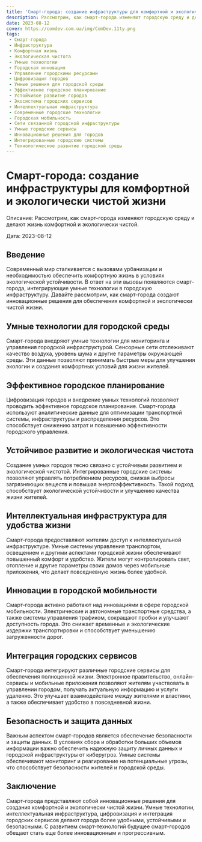 ```yaml
---
title: 'Смарт-города: создание инфраструктуры для комфортной и экологически чистой жизни'
description: Рассмотрим, как смарт-города изменяют городскую среду и делают жизнь комфортной и экологически чистой.
date: 2023-08-12
cover: https://comdev.com.ua/img/ComDev.11ty.png
tags:
 - Смарт-города
 - Инфраструктура
 - Комфортная жизнь
 - Экологическая чистота
 - Умные технологии
 - Городская инновация
 - Управление городскими ресурсами
 - Цифровизация городов
 - Умные решения для городской среды
 - Эффективное городское планирование
 - Устойчивое развитие городов
 - Экосистема городских сервисов
 - Интеллектуальная инфраструктура
 - Современные городские технологии
 - Городская мобильность
 - Сети связанной городской инфраструктуры
 - Умные городские сервисы
 - Инновационные решения для городов
 - Интегрированные городские системы
 - Технологическое развитие городской среды
---
```


# Смарт-города: создание инфраструктуры для комфортной и экологически чистой жизни

Описание: Рассмотрим, как смарт-города изменяют городскую среду и делают жизнь комфортной и экологически чистой.

Дата: 2023-08-12

## Введение

Современный мир сталкивается с вызовами урбанизации и необходимостью обеспечить комфортную жизнь в условиях экологической устойчивости. В ответ на эти вызовы появляются смарт-города, интегрирующие умные технологии в городскую инфраструктуру. Давайте рассмотрим, как смарт-города создают инновационные решения для обеспечения комфортной и экологически чистой жизни.

## Умные технологии для городской среды

Смарт-города внедряют умные технологии для мониторинга и управления городской инфраструктурой. Сенсорные сети отслеживают качество воздуха, уровень шума и другие параметры окружающей среды. Эти данные позволяют принимать быстрые меры для улучшения экологии и создания комфортных условий для жизни жителей.

## Эффективное городское планирование

Цифровизация городов и внедрение умных технологий позволяют проводить эффективное городское планирование. Смарт-города используют аналитические данные для оптимизации транспортной системы, инфраструктуры и распределения ресурсов. Это способствует снижению затрат и повышению эффективности городского управления.

## Устойчивое развитие и экологическая чистота

Создание умных городов тесно связано с устойчивым развитием и экологической чистотой. Интегрированные городские системы позволяют управлять потреблением ресурсов, снижая выбросы загрязняющих веществ и повышая энергоэффективность. Такой подход способствует экологической устойчивости и улучшению качества жизни жителей.

## Интеллектуальная инфраструктура для удобства жизни

Смарт-города предоставляют жителям доступ к интеллектуальной инфраструктуре. Умные системы управления транспортом, освещением и другими аспектами городской жизни обеспечивают повышенный комфорт и удобство. Жители могут контролировать свет, отопление и другие параметры своих домов через мобильные приложения, что делает повседневную жизнь более удобной.

## Инновации в городской мобильности

Смарт-города активно работают над инновациями в сфере городской мобильности. Электрические и автономные транспортные средства, а также системы управления трафиком, сокращают пробки и улучшают доступность города. Это снижает временные и экологические издержки транспортировки и способствует уменьшению загруженности дорог.

## Интеграция городских сервисов

Смарт-города интегрируют различные городские сервисы для обеспечения полноценной жизни. Электронное правительство, онлайн-сервисы и мобильные приложения позволяют жителям участвовать в управлении городом, получать актуальную информацию и услуги удаленно. Это улучшает взаимодействие между жителями и властями, а также обеспечивает удобство в повседневной жизни.

## Безопасность и защита данных

Важным аспектом смарт-городов является обеспечение безопасности и защиты данных. В условиях сбора и обработки больших объемов информации важно обеспечить надежную защиту личных данных и городской инфраструктуры от киберугроз. Умные системы обеспечивают мониторинг и реагирование на потенциальные угрозы, что способствует безопасности жителей и городской среды.

## Заключение

Смарт-города представляют собой инновационные решения для создания комфортной и экологически чистой жизни. Умные технологии, интеллектуальная инфраструктура, цифровизация и интеграция городских сервисов делают города более удобными, устойчивыми и безопасными. С развитием смарт-технологий будущее смарт-городов обещает стать еще более инновационным и прогрессивным.
